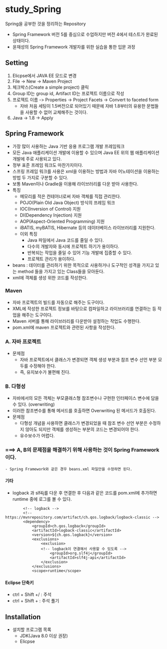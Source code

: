 # study_Spring
Spring을 공부한 것을 정리하는 Repository
- Spring Framework 버전 5를 중심으로 수업하지만 버전 4에서 테스트가 완료된 상태이다.
- 윤재성의 Spring Framework 개발자를 위한 실습을 통한 입문 과정

## Setting
1. Elicpse에서 JAVA EE 모드로 변경
2. File -> New -> Maven Project
3. 체크박스(Create a simple project) 클릭
4. Group ID는 group id, Artifact ID는 프로젝트 이름으로 작성
5. 프로젝트 이름 -> Properties -> Project Facets -> Convert to faceted form
    - 자바 처음 세팅이 1.5버전으로 되어있기 때문에 자바 1.8부터의 유용한 문법들을 사용할 수 없어 교체해주는 것이다.
6. Java -> 1.8 -> Apply


## Spring Framework
- 가장 많이 사용하는 Java 기반 응용 프로그램 개발 프레임워크
- 모든 Java 애플리케이션 개발에 이용할 수 있으며 Java EE 위의 웹 애플리케이션 개발에 주로 사용되고 있다.
- 정부 표준 프레임 워크도 마찬가지이다. 
- 스프링 프레임 워크를 사용은 xml을 이용하는 방법과 자바 어노테이션을 이용하는 방법 두 가지로 구분할 수 있다.
- 보통 Maven이나 Gradle을 이용해 라이브러리를 다운 받아 사용한다.
- 특징
    - 메모리를 적은 컨테어너로써 자바 객체를 직접 관리한다.
    - POJO(Plain Old Java Object) 방식의 프레임 워크
    - IOC(Inversion of Control) 지원
    - DI(Dependency Injection) 지원
    - AOP(Aspect-Oriented Programming) 지원
    - iBATIS, myBATIS, Hibernate 등의 데이터베이스 라이브러리를 지원한다.
    - 이외 특징
        - Java 파일에서 Java 코드를 줄일 수 있다.
        - 다수의 개발자와 동시에 프로젝트 하기가 용이하다.
        - 반복되는 작업을 줄일 수 있어 기능 개발에 집중할 수 있다.
        - 프로젝트 관리가 용이하다.
- beans : 데이터를 관리하기 위한 목적으로 사용하거나 도구적인 성격을 가지고 있는 method 들을 가지고 있는 Class들을 모아둔다.
- xml에 객체를 생성 위한 코드를 작성한다.

### Maven
- 자바 프로젝트의 빌드를 자동으로 해주는 도구이다.
- XML에 작성한 프로젝트 정보를 바탕으로 컴파일하고 라이브러리를 연결하는 등 작업을 해주는 도구이다.
- Maven 서버를 통해 라이브러리를 다운받아 설정하는 작업도 수행한다.
- pom.xml에 maven 프로젝트와 관련된 사항을 작성한다.

### A. 자바 프로젝트
- 문제점
    - 자바 프로젝트에서 클래스가 변경되면 객체 생성 부분과 참조 변수 선언 부분 모두를 수정해야 한다.
    - 즉, 유지보수가 불편해 진다.

### B. 다형성
- 자바에서의 모든 객체는 부모클래스형 참조변수나 구현한 인터페이스 변수에 담을 수 있다. (overwriting)
- 이러한 참조변수를 통해 메서드를 호출하면 Overwriting 된 메서드가 호출된다.
- 문제점
    - 다형성 개념을 사용하면 클래스가 변경되었을 때 참조 변수 선언 부분은 수정하지 않아도 되지만 객체를 생성하는 부분의 코드는 변경되어야 한다.
    - 유수보수가 어렵다.

### ===> A, B의 문제점을 해결하기 위해 사용하는 것이 Spring Framework이다.
    - Spring Framework와 같은 경우 beans.xml 파일만을 수정하면 된다.

#### 기타
- logback 과 slf4j를 다운 후 연결한 후 다음과 같은 코드를 pom.xml에 추가하면 runtime 중에 로그를 볼 수 있다.
```
		<!-- logback -->
		<!-- https://mvnrepository.com/artifact/ch.qos.logback/logback-classic -->
		<dependency>
			<groupId>ch.qos.logback</groupId>
			<artifactId>logback-classic</artifactId>
			<version>${ch.qos.logback}</version>
			<exclusions>
				<exclusion>
				<!-- logback이 연결해서 사용할 수 있도록 -->
					<groupId>org.slf4j</groupId>
					<artifactId>slf4j-api</artifactId>
				</exclusion>
			</exclusions>
			<scope>runtime</scope>
```

#### Eclipse 단축키
- ctrl + Shift +/ : 주석
- ctrl + Shift + \: 주석 풀기

## Installation
- 설치할 프로그램 목록
    - JDK(Java 8.0 이상 권장)
    - Elicpse